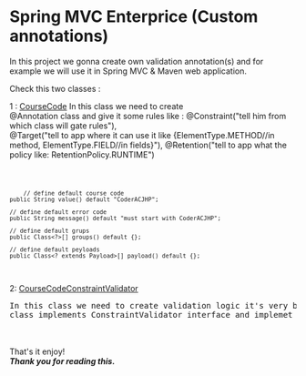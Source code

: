 # Spring MVC Enterprice (Custom annotations)

In this project we gonna create own validation annotation(s) and for example 
we will use it in Spring MVC & Maven web application.

Check this two classes : 

1 : <a href="https://github.com/Coder-ACJHP/SpringMVCenterptice/blob/master/src/com/coder/spring/validation/CourseCode.java">CourseCode</a>
In this class we need to create <br> @Annotation class and give it some rules like : @Constraint("tell him from which class will gate rules"), <br>
@Target("tell to app where it can use it like {ElementType.METHOD//in method, ElementType.FIELD//in fields}"), @Retention("tell to app what the policy like: RetentionPolicy.RUNTIME")

<code>

        // define default course code
	public String value() default "CoderACJHP";
	
	// define default error code
	public String message() default "must start with CoderACJHP";
	
	// define default grups
	public Class<?>[] groups() default {};
	
	// define default peyloads
	public Class<? extends Payload>[] payload() default {};
  
</code>

<br>
2: <a href="https://github.com/Coder-ACJHP/SpringMVCenterptice/blob/master/src/com/coder/spring/validation/CourseCodeConstraintValidator.java">CourseCodeConstraintValidator</a><br>
<pre>
In this class we need to create validation logic it's very basic, just at first make the 
class implements ConstraintValidator interface and implemet all methods and override them as you want.
</pre>
<br>
<br>
<label>That's it enjoy!</label><br>
<b><i>Thank you for reading this.<i><b>
